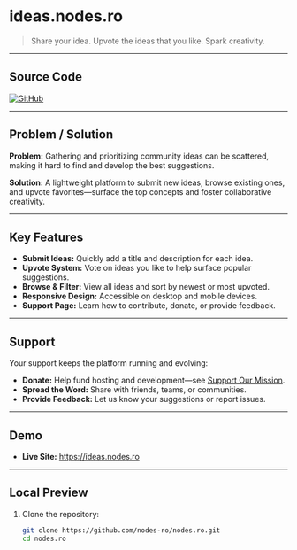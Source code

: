 # ideas.nodes.ro

> Share your idea. Upvote the ideas that you like. Spark creativity.

---

## Source Code

[![GitHub][fi=github]][source]

[source]: https://github.com/nodes-ro/nodes.ro  
[fi=github]: https://img.shields.io/badge/GitHub-Source%20Code-blue?logo=github

---

## Problem / Solution

**Problem:** Gathering and prioritizing community ideas can be scattered, making it hard to find and develop the best suggestions.

**Solution:** A lightweight platform to submit new ideas, browse existing ones, and upvote favorites—surface the top concepts and foster collaborative creativity.

---

## Key Features

- **Submit Ideas:** Quickly add a title and description for each idea.  
- **Upvote System:** Vote on ideas you like to help surface popular suggestions.  
- **Browse & Filter:** View all ideas and sort by newest or most upvoted.  
- **Responsive Design:** Accessible on desktop and mobile devices.  
- **Support Page:** Learn how to contribute, donate, or provide feedback.  

---

## Support

Your support keeps the platform running and evolving:

- **Donate:** Help fund hosting and development—see [Support Our Mission](https://ideas.nodes.ro/support).  
- **Spread the Word:** Share with friends, teams, or communities.  
- **Provide Feedback:** Let us know your suggestions or report issues.  

---

## Demo

- **Live Site:** https://ideas.nodes.ro  

---

## Local Preview

1. Clone the repository:
   ```bash
   git clone https://github.com/nodes-ro/nodes.ro.git
   cd nodes.ro
